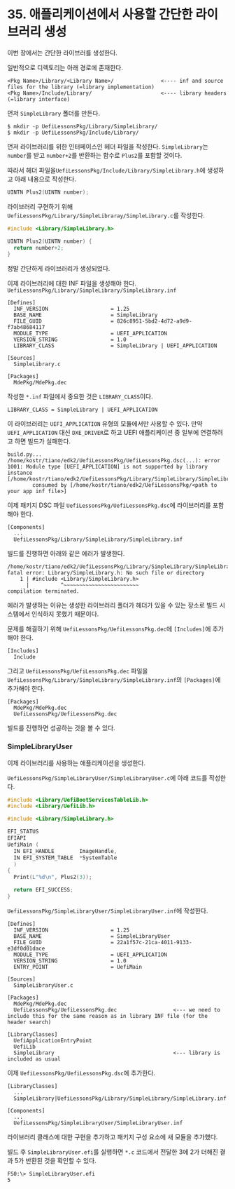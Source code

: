 # 35. 애플리케이션에서 사용할 간단한 라이브러리 생성

이번 장에서는 간단한 라이브러를 생성한다.

일반적으로 디렉토리는 아래 경로에 존재한다.

```
<Pkg Name>/Library/<Library Name>/               <---- inf and source files for the library (=library implementation)
<Pkg Name>/Include/Library/                      <---- library headers (=library interface)
```

먼저 `SimpleLibrary` 폴더를 만든다.

```
$ mkdir -p UefiLessonsPkg/Library/SimpleLibrary/
$ mkdir -p UefiLessonsPkg/Include/Library/
```

먼저 라이브러리를 위한 인터페이스인 헤더 파일을 작성한다. `SimpleLibrary`는 `number`를 받고 `number+2`를 반환하는 함수로 `Plus2`를 포함할 것이다.

따라서 헤더 파일을`UefiLessonsPkg/Include/Library/SimpleLibrary.h`에 생성하고 아래 내용으로 작성한다.

```c
UINTN Plus2(UINTN number);
```

라이브러리 구현하기 위해 `UefiLessonsPkg/Library/SimpleLibraray/SimpleLibrary.c`를 작성한다.

```c
#include <Library/SimpleLibrary.h>

UINTN Plus2(UINTN number) {
  return number+2;
}
```

정말 간단하게 라이브러리가 생성되었다.

이제 라이브러리에 대한 INF 파일을 생성해야 한다.\
`UefiLessonsPkg/Library/SimpleLibrary/SimpleLibrary.inf`

```
[Defines]
  INF_VERSION                    = 1.25
  BASE_NAME                      = SimpleLibrary
  FILE_GUID                      = 826c8951-5bd2-4d72-a9d9-f7ab48684117
  MODULE_TYPE                    = UEFI_APPLICATION
  VERSION_STRING                 = 1.0
  LIBRARY_CLASS                  = SimpleLibrary | UEFI_APPLICATION

[Sources]
  SimpleLibrary.c

[Packages]
  MdePkg/MdePkg.dec
```

작성한 `*.inf` 파일에서 중요한 것은 `LIBRARY_CLASS`이다.

```
LIBRARY_CLASS = SimpleLibrary | UEFI_APPLICATION
```

이 라이브러리는 `UEFI_APPLICATION` 유형의 모듈에서만 사용할 수 있다. 만약 `UEFI_APPLICATION` 대신 `DXE_DRIVER`로 하고 UEFI 애플리케이션 중 일부에 연결하려고 하면 빌드가 실패한다.

```
build.py...
/home/kostr/tiano/edk2/UefiLessonsPkg/UefiLessonsPkg.dsc(...): error 1001: Module type [UEFI_APPLICATION] is not supported by library instance [/home/kostr/tiano/edk2/UefiLessonsPkg/Library/SimpleLibrary/SimpleLibrary.inf]
        consumed by [/home/kostr/tiano/edk2/UefiLessonsPkg/<path to your app inf file>]
```

이제 패키지 DSC 파일 `UefiLessonsPkg/UefiLessonsPkg.dsc`에 라이브러리를 포함해야 한다.

```
[Components]
  ...
  UefiLessonsPkg/Library/SimpleLibrary/SimpleLibrary.inf
```

빌드를 진행하면 아래와 같은 에러가 발생한다.

```
/home/kostr/tiano/edk2/UefiLessonsPkg/Library/SimpleLibrary/SimpleLibrary.c:1:10: fatal error: Library/SimpleLibrary.h: No such file or directory
    1 | #include <Library/SimpleLibrary.h>
      |          ^~~~~~~~~~~~~~~~~~~~~~~~~
compilation terminated.
```

에러가 발생하는 이유는 생성한 라이브러리 폴더가 헤더가 있을 수 있는 장소로 빌드 시스템에서 인식하지 못했기 때문이다.

문제를 해결하기 위해 `UefiLessonsPkg/UefiLessonsPkg.dec`에 `[Includes]`에 추가해야 한다.

```
[Includes]
  Include
```

그리고 `UefiLessonsPkg/UefiLessonsPkg.dec` 파일을 `UefiLessonsPkg/Library/SimpleLibrary/SimpleLibrary.inf`의 `[Packages]`에 추가해야 한다.

```
[Packages]
  MdePkg/MdePkg.dec
  UefiLessonsPkg/UefiLessonsPkg.dec
```

빌드를 진행하면 성공하는 것을 볼 수 있다.

### SimpleLibraryUser

이제 라이브러리를 사용하는 애플리케이션을 생성한다.

`UefiLessonsPkg/SimpleLibraryUser/SimpleLibraryUser.c`에 아래 코드를 작성한다.

```c
#include <Library/UefiBootServicesTableLib.h>
#include <Library/UefiLib.h>

#include <Library/SimpleLibrary.h>

EFI_STATUS
EFIAPI
UefiMain (
  IN EFI_HANDLE        ImageHandle,
  IN EFI_SYSTEM_TABLE  *SystemTable
  )
{
  Print(L"%d\n", Plus2(3));

  return EFI_SUCCESS;
}
```

`UefiLessonsPkg/SimpleLibraryUser/SimpleLibraryUser.inf`에 작성한다.

```
[Defines]
  INF_VERSION                    = 1.25
  BASE_NAME                      = SimpleLibraryUser
  FILE_GUID                      = 22a1f57c-21ca-4011-9133-e3df0d01dace
  MODULE_TYPE                    = UEFI_APPLICATION
  VERSION_STRING                 = 1.0
  ENTRY_POINT                    = UefiMain

[Sources]
  SimpleLibraryUser.c

[Packages]
  MdePkg/MdePkg.dec
  UefiLessonsPkg/UefiLessonsPkg.dec                  <--- we need to include this for the same reason as in library INF file (for the header search)

[LibraryClasses]
  UefiApplicationEntryPoint
  UefiLib
  SimpleLibrary                                      <--- library is included as usual
```

이제 `UefiLessonsPkg/UefiLessonsPkg.dsc`에 추가한다.

```
[LibraryClasses]
  ...
  SimpleLibrary|UefiLessonsPkg/Library/SimpleLibrary/SimpleLibrary.inf

[Components]
  ...
  UefiLessonsPkg/SimpleLibraryUser/SimpleLibraryUser.inf
```

라이브러리 클래스에 대한 구현을 추가하고 패키지 구성 요소에 새 모듈을 추가했다.

빌드 후 `SimpleLibraryUser.efi`를 실행하면 `*.c` 코드에서 전달한 3에 2가 더해진 결과 5가 반환된 것을 확인할 수 있다.

```
FS0:\> SimpleLibraryUser.efi
5
```

